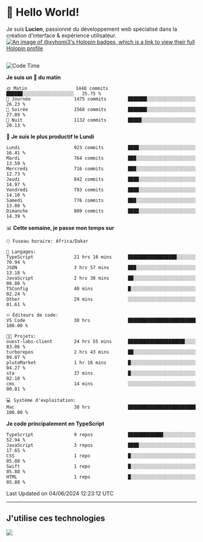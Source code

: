 # 👋 Hello World!

Je suis **Lucien**, passionné du développement web spécialisé dans la création d'interface & expérience utilisateur.
[![An image of @xyhomi3's Holopin badges, which is a link to view their full Holopin profile](https://holopin.me/xyhomi3)](https://holopin.io/@xyhomi3)

##

<!--START_SECTION:waka-->
![Code Time](http://img.shields.io/badge/Code%20Time-1%2C255%20hrs%205%20mins-blue)

**Je suis un 🐤 du matin** 

```text
🌞 Matin                  1448 commits        ██████░░░░░░░░░░░░░░░░░░░   25.75 % 
🌆 Journée                1475 commits        ███████░░░░░░░░░░░░░░░░░░   26.23 % 
🌃 Soirée                 1568 commits        ███████░░░░░░░░░░░░░░░░░░   27.89 % 
🌙 Nuit                   1132 commits        █████░░░░░░░░░░░░░░░░░░░░   20.13 % 
```
📅 **Je suis le plus productif le Lundi** 

```text
Lundi                    923 commits         ████░░░░░░░░░░░░░░░░░░░░░   16.41 % 
Mardi                    764 commits         ███░░░░░░░░░░░░░░░░░░░░░░   13.59 % 
Mercredi                 716 commits         ███░░░░░░░░░░░░░░░░░░░░░░   12.73 % 
Jeudi                    842 commits         ████░░░░░░░░░░░░░░░░░░░░░   14.97 % 
Vendredi                 793 commits         ████░░░░░░░░░░░░░░░░░░░░░   14.10 % 
Samedi                   776 commits         ███░░░░░░░░░░░░░░░░░░░░░░   13.80 % 
Dimanche                 809 commits         ████░░░░░░░░░░░░░░░░░░░░░   14.39 % 
```


📊 **Cette semaine, je passe mon temps sur** 

```text
🕑︎ Fuseau horaire: Africa/Dakar

💬 Langages: 
TypeScript               21 hrs 16 mins      ██████████████████░░░░░░░   70.94 % 
JSON                     3 hrs 57 mins       ███░░░░░░░░░░░░░░░░░░░░░░   13.18 % 
JavaScript               2 hrs 38 mins       ██░░░░░░░░░░░░░░░░░░░░░░░   08.80 % 
TSConfig                 40 mins             █░░░░░░░░░░░░░░░░░░░░░░░░   02.24 % 
Other                    29 mins             ░░░░░░░░░░░░░░░░░░░░░░░░░   01.61 % 

🔥 Éditeurs de code: 
VS Code                  30 hrs              █████████████████████████   100.00 % 

🐱‍💻 Projets: 
ouest-labs-client        24 hrs 55 mins      █████████████████████░░░░   83.06 % 
turborepos               2 hrs 43 mins       ██░░░░░░░░░░░░░░░░░░░░░░░   09.07 % 
plutoMarket              1 hr 16 mins        █░░░░░░░░░░░░░░░░░░░░░░░░   04.27 % 
sta                      37 mins             █░░░░░░░░░░░░░░░░░░░░░░░░   02.10 % 
cms                      14 mins             ░░░░░░░░░░░░░░░░░░░░░░░░░   00.81 % 

💻 Système d'exploitation: 
Mac                      30 hrs              █████████████████████████   100.00 % 
```

**Je code principalement en TypeScript** 

```text
TypeScript               9 repos             █████████████░░░░░░░░░░░░   52.94 % 
JavaScript               3 repos             ████░░░░░░░░░░░░░░░░░░░░░   17.65 % 
CSS                      1 repo              █░░░░░░░░░░░░░░░░░░░░░░░░   05.88 % 
Swift                    1 repo              █░░░░░░░░░░░░░░░░░░░░░░░░   05.88 % 
HTML                     1 repo              █░░░░░░░░░░░░░░░░░░░░░░░░   05.88 % 
```




 Last Updated on 04/06/2024 12:23:12 UTC
<!--END_SECTION:waka-->
---

## J'utilise ces technologies

<p align="left">
  <a href="https://skillicons.dev">
    <img src="https://skillicons.dev/icons?i=ts,js,md,scss,tailwind,react,docker,express,astro,vite,nextjs,vercel,figma,ableton" />
  </a>
</p>

